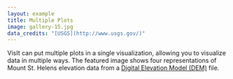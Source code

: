 ```yaml
---
layout: example
title: Multiple Plots 
image: gallery-15.jpg
data_credits: "[USGS](http://www.usgs.gov/)"
---
```

VisIt can put multiple plots in a single visualization, allowing you to 
visualize data in multiple ways. The featured image shows four representations 
of Mount St. Helens elevation data from a
[Digital Elevation Model (DEM)](https://en.wikipedia.org/wiki/Digital_elevation_model)
file.
